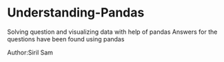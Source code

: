 # Understanding-Pandas
Solving question and visualizing data with help of pandas
Answers for the questions have been found using pandas

Author:Siril Sam
